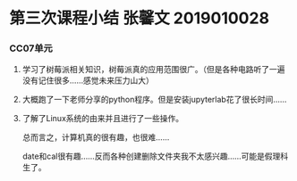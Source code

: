 # 第三次课程小结 张馨文 2019010028

### CC07单元

1. 学习了树莓派相关知识，树莓派真的应用范围很广。（但是各种电路听了一遍没有记住很多……感觉未来压力山大）

2. 大概跑了一下老师分享的python程序。但是安装jupyterlab花了很长时间……

3. 了解了Linux系统的由来并且进行了一些操作。

   总而言之，计算机真的很有趣，也很难……

   date和cal很有趣……反而各种创建删除文件夹我不太感兴趣……可能是假理科生了。